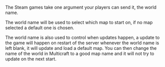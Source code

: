 The Steam games take one argument your players can send it, the world name.

The world name will be used to select which map to start on, if no map selected a default one is chosen.

The world name is also used to control when updates happen, a update to the game will happen on restart of the server whenever the world name is left blank, it will update and load a default map. You can then change the name of the world in Multicraft to a good map name and it will not try to update on the next start.